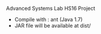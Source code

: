 Advanced Systems Lab HS16 Project

* Compile with : ant (Java 1.7)
* JAR file will be available at dist/
